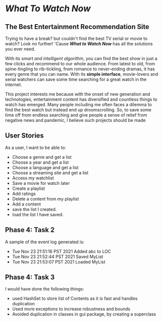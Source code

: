 # *What To Watch Now*

## The Best Entertainment Recommendation Site

Trying to have a break? but couldn't find the best TV serial or movie to watch? Look no further! 'Cause ***What to Watch Now*** has all the solutions you ever need.

With its *smart and intelligent algorithm*, you can find the best show in just a few clicks and recommend to our whole audience. From latest to old, from spine-tingling to rib-tickling,
from romance to never-ending dramas, it has every genre that you can name.
With its **simple interface**, movie-lovers and serial watchers can save some time searching for a great watch in the internet.

This project interests me because with the onset of new generation and technologies, entertainment content has diversified and countless
things to watch has emerged. Many people including me often faces a dilemma to find the best watch 
but instead end up droomscrolling. So, to save some time off from endless searching and give people a sense of relief from negative news and pandemic, I believe such projects should be made

## User Stories

As a user, I want to be able to:

- Choose a genre and get a list
- Choose a year and get a list
- Choose a language and get a list
- Choose a streaming site and get a list
- Access my watchlist 
- Save a movie for watch later 
- Create a playlist 
- Add ratings 
- Delete a content from my playlist  
- Add a content
- save the list I created. 
- load the list I have saved.

## Phase 4: Task 2

A sample of the event log generated is:

- Tue Nov 23 21:51:16 PST 2021 Added abc to LOC
- Tue Nov 23 21:52:44 PST 2021 Saved MyList
- Tue Nov 23 21:53:07 PST 2021 Loaded MyList

## Phase 4: Task 3

I would have done the following things:

- used HashSet to store list of Contents as it is fast and handles duplication
- Used more exceptions to increase robustness and bounds
- Avoided duplication in classes in gui package, by creating a superclass